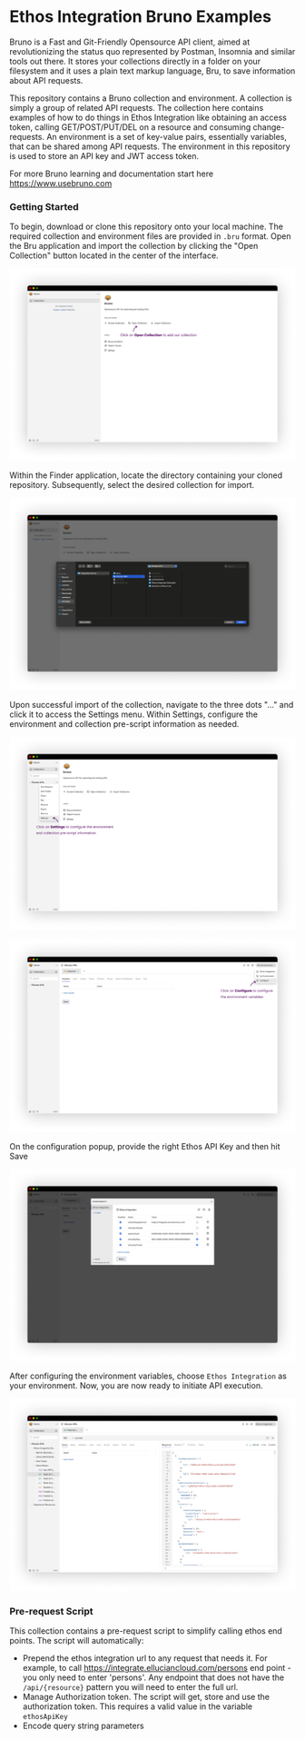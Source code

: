 # Ethos Integration Bruno Examples

Bruno is a Fast and Git-Friendly Opensource API client, aimed at revolutionizing the status quo represented by Postman, Insomnia and similar tools out there. It stores your collections directly in a folder on your filesystem and it uses a plain text markup language, Bru, to save information about API requests.

This repository contains a Bruno collection and environment. A collection is simply a group of related API requests. The collection here contains examples of how to do things in Ethos Integration like obtaining an access token, calling GET/POST/PUT/DEL on a resource and consuming change-requests. An environment is a set of key-value pairs, essentially variables, that can be shared among API requests. The environment in this repository is used to store an API key and JWT access token.

For more Bruno learning and documentation start here https://www.usebruno.com

### Getting Started

To begin, download or clone this repository onto your local machine. The required collection and environment files are provided in `.bru` format. Open the Bru application and import the collection by clicking the "Open Collection" button located in the center of the interface.

<p align="center">
    <img src="/docs/images/bru-app.jpg" />
</p>

Within the Finder application, locate the directory containing your cloned repository. Subsequently, select the desired collection for import.

<p align="center">
    <img src="/docs/images/finder.jpg" />
</p>

Upon successful import of the collection, navigate to the three dots "..." and click it to access the Settings menu. Within Settings, configure the environment and collection pre-script information as needed.

<p align="center">
    <img src="/docs/images/settings.jpg" />
</p>
<p align="center">
    <img src="/docs/images/environment.jpg" />
</p>

On the configuration popup, provide the right Ethos API Key and then hit Save

<p align="center">
    <img src="/docs/images/configure.jpg" />
</p>

After configuring the environment variables, choose `Ethos Integration` as your environment. 
Now, you are now ready to initiate API execution.

<p align="center">
    <img src="/docs/images/execute.jpg" />
</p>

### Pre-request Script
This collection contains a pre-request script to simplify calling ethos end points. The script will automatically:

- Prepend the ethos integration url to any request that needs it. For example, to call https://integrate.elluciancloud.com/persons end point - you only need to enter 'persons'. Any endpoint that does not have the `/api/{resource}` pattern you will need to enter the full url.
- Manage Authorization token. The script will get, store and use the authorization token. This requires a valid value in the variable `ethosApiKey`
- Encode query string parameters

